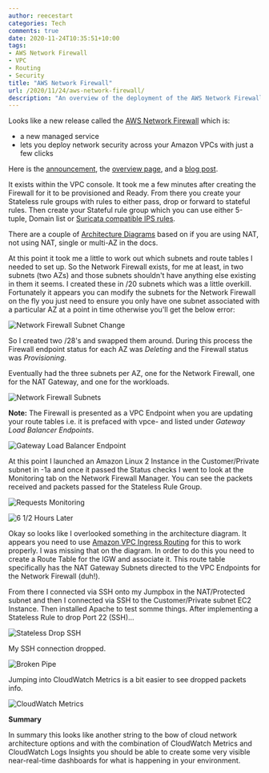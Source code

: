 ```yaml
---
author: reecestart
categories: Tech
comments: true
date: 2020-11-24T10:35:51+10:00
tags:
- AWS Network Firewall
- VPC
- Routing
- Security
title: "AWS Network Firewall"
url: /2020/11/24/aws-network-firewall/
description: "An overview of the deployment of the AWS Network Firewall."
---
```


Looks like a new release called the [AWS Network Firewall](https://aws.amazon.com/about-aws/whats-new/2020/11/introducing-aws-network-firewall/) which is:

- a new managed service
- lets you deploy network security across your Amazon VPCs with just a few clicks

Here is the [announcement](https://aws.amazon.com/blogs/aws/aws-network-firewall-new-managed-firewall-service-in-vpc/), the [overview page](https://aws.amazon.com/network-firewall/), and a [blog post](https://aws.amazon.com/blogs/networking-and-content-delivery/deployment-models-for-aws-network-firewall/).

It exists within the VPC console. It took me a few minutes after creating the Firewall for it to be provisioned and Ready. From there you create your Stateless rule groups with rules to either pass, drop or forward to stateful rules. Then create your Stateful rule group which you can use either 5-tuple, Domain list or [Suricata compatible IPS rules](https://suricata-ids.org/).

There are a couple of [Architecture Diagrams](https://docs.aws.amazon.com/network-firewall/latest/developerguide/architectures.html) based on if you are using NAT, not using NAT, single or multi-AZ in the docs.

At this point it took me a little to work out which subnets and route tables I needed to set up. So the Network Firewall exists, for me at least, in two subnets (two AZs) and those subnets shouldn't have anything else existing in them it seems. I created these in /20 subnets which was a little overkill. Fortunately it appears you can modify the subnets for the Network Firewall on the fly you just need to ensure you only have one subnet associated with a particular AZ at a point in time otherwise you'll get the below error:

![Network Firewall Subnet Change](/public/img/network-firewall-subnet-change.webp)

So I created two /28's and swapped them around. During this process the Firewall endpoint status for each AZ was *Deleting* and the Firewall status was *Provisioning*.

Eventually had the three subnets per AZ, one for the Network Firewall, one for the NAT Gateway, and one for the workloads.

![Network Firewall Subnets](/public/img/Firewall-Subnets.webp)

**Note:** The Firewall is presented as a VPC Endpoint when you are updating your route tables i.e. it is prefaced with vpce- and listed under *Gateway Load Balancer Endpoints*.

![Gateway Load Balancer Endpoint](/public/img/Gateway-Load-Balancer-Endpoint.webp)

At this point I launched an Amazon Linux 2 Instance in the Customer/Private subnet in -1a and once it passed the Status checks I went to look at the Monitoring tab on the Network Firewall Manager. You can see the packets received and packets passed for the Stateless Rule Group.

![Requests Monitoring](/public/img/Requests-Monitoring.webp)

![6 1/2 Hours Later](/public/img/six-and-a-half-hours-later.webp)

Okay so looks like I overlooked something in the architecture diagram. It appears you need to use [Amazon VPC Ingress Routing](https://aws.amazon.com/about-aws/whats-new/2019/12/amazon-vpc-ingress-routing-insert-virtual-appliances-forwarding-path-vpc-traffic/) for this to work properly. I was missing that on the diagram. In order to do this you need to create a Route Table for the IGW and associate it. This route table specifically has the NAT Gateway Subnets directed to the VPC Endpoints for the Network Firewall (duh!).

From there I connected via SSH onto my Jumpbox in the NAT/Protected subnet and then I connected via SSH to the Customer/Private subnet EC2 Instance. Then installed Apache to test somme things. After implementing a Stateless Rule to drop Port 22 (SSH)...

![Stateless Drop SSH](/public/img/stateless-drop-SSH.webp)

My SSH connection dropped.

![Broken Pipe](/public/img/client-loop-send-disconnect-Broken-pipe.webp)

Jumping into CloudWatch Metrics is a bit easier to see dropped packets info.

![CloudWatch Metrics](/public/img/cloudwatch-metrics.webp)

**Summary**

In summary this looks like another string to the bow of cloud network architecture options and with the combination of CloudWatch Metrics and CloudWatch Logs Insights you should be able to create some very visible near-real-time dashboards for what is happening in your environment.
